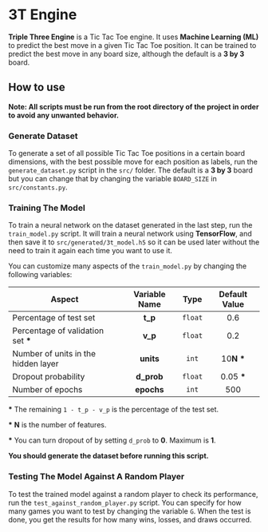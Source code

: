 # 3T Engine

**Triple Three Engine** is a Tic Tac Toe engine. It uses **Machine Learning (ML)** to predict the best move in a given Tic Tac Toe position. It can be trained to predict the best move in any board size, although the default is a **3 by 3** board.

## How to use

**Note: All scripts must be run from the root directory of the project in order to avoid any unwanted behavior.**

### Generate Dataset

To generate a set of all possible Tic Tac Toe positions in a certain board dimensions, with the best possible move for each position as labels, run the `generate_dataset.py` script in the `src/` folder. The default is a **3 by 3** board but you can change that by changing the variable `BOARD_SIZE` in `src/constants.py`.

### Training The Model

To train a neural network on the dataset generated in the last step, run the `train_model.py` script. It will train a neural network using **TensorFlow**, and then save it to `src/generated/3t_model.h5` so it can be used later without the need to train it again each time you want to use it.

You can customize many aspects of the `train_model.py` by changing the following variables:

| Aspect                              | Variable Name | Type    | Default Value |
| ----------------------------------- |:-------------:|:-------:|:-------------:|
| Percentage of test set              | **t_p**       | `float` | 0.6           |
| Percentage of validation set __*__  | **v_p**       | `float` | 0.2           |
| Number of units in the hidden layer | **units**     | `int`   | 10**N** __*__ |
| Dropout probability                 | **d_prob**    | `float` | 0.05 __*__    |
| Number of epochs                    | **epochs**    | `int`   | 500           |

__*__ The remaining `1 - t_p - v_p` is the percentage of the test set.

__*__ **N** is the number of features.

__*__ You can turn dropout of by setting `d_prob` to **0**. Maximum is **1**.

**You should generate the dataset before running this script.**

### Testing The Model Against A Random Player

To test the trained model against a random player to check its performance, run the `test_against_random_player.py` script. You can specify for how many games you want to test by changing the variable `G`. When the test is done, you get the results for how many wins, losses, and draws occurred.
